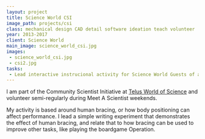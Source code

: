```yaml
---
layout: project
title: Science World CSI
image_path: projects/csi
class: mechanical design CAD detail software ideation teach volunteer
year: 2013-2017
client: Science World
main_image: science_world_csi.jpg
images:
 - science_world_csi.jpg
 - csi2.jpg
tasks:
 - Lead interactive instrucional activity for Science World Guests of a variety of age and demographic
---
```


I am part of the Community Scientist Initiative at <a href="https://www.scienceworld.ca">Telus World of Science</a> and volunteer semi-regularly during Meet A Scientist weekends.

My activity is based around human bracing, or how body positioning can affect performance. I lead a simple writing experiment that demonstrates the effect of human bracing, and relate that to how bracing can be used to improve other tasks, like playing the boardgame Operation.

